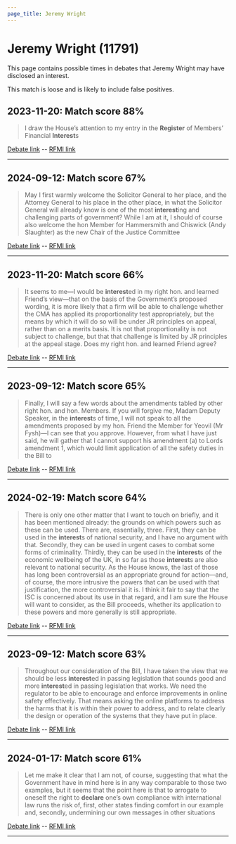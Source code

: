 ```yaml
---
page_title: Jeremy Wright
---
```


# Jeremy Wright  (11791)

This page contains possible times in debates that Jeremy Wright may have disclosed an interest.

This match is loose and is likely to include false positives. 



## 2023-11-20: Match score 88%

>I draw the House’s attention to my entry in the **Register** of Members’ Financial **Interest**s

[Debate link](https://www.theyworkforyou.com/debates/?id=2023-11-20c.51.0)  --  [RFMI link](https://www.theyworkforyou.com/mp/11791/register)


---



## 2024-09-12: Match score 67%

>May I first warmly welcome the Solicitor General to her place, and the Attorney General to his place in the other place, in what the Solicitor General will already know is one of the most **interest**ing and challenging parts of government? While I am at it, I should of course also welcome the hon Member for Hammersmith and Chiswick (Andy Slaughter) as the new Chair of the Justice Committee

[Debate link](https://www.theyworkforyou.com/debates/?id=2024-09-12b.956.6)  --  [RFMI link](https://www.theyworkforyou.com/mp/11791/register)


---



## 2023-11-20: Match score 66%

>It seems to me—I would be **interest**ed in my right hon. and learned Friend’s view—that on the basis of the Government’s proposed wording, it is more likely that a firm will be able to challenge whether the CMA has applied its proportionality test appropriately, but the means by which it will do so will be under JR principles on appeal, rather than on a merits basis. It is not that proportionality is not subject to challenge, but that that challenge is limited by JR principles at the appeal stage. Does my right hon. and learned Friend agree?

[Debate link](https://www.theyworkforyou.com/debates/?id=2023-11-20c.61.0)  --  [RFMI link](https://www.theyworkforyou.com/mp/11791/register)


---



## 2023-09-12: Match score 65%

>Finally, I will say a few words about the amendments tabled by other right hon. and hon. Members. If you will forgive me, Madam Deputy Speaker, in the **interest**s of time, I will not speak to all the amendments proposed by my hon. Friend the Member for Yeovil (Mr Fysh)—I can see that you approve. However, from what I have just said, he will gather that I cannot support his amendment (a) to Lords amendment 1, which would limit application of all the safety duties in the Bill to

[Debate link](https://www.theyworkforyou.com/debates/?id=2023-09-12c.829.0)  --  [RFMI link](https://www.theyworkforyou.com/mp/11791/register)


---



## 2024-02-19: Match score 64%

>There is only one other matter that I want to touch on briefly, and it has been mentioned already: the grounds on which powers such as these can be used. There are, essentially, three. First, they can be used in the **interest**s of national security, and I have no argument with that. Secondly, they can be used in urgent cases to combat some forms of criminality. Thirdly, they can be used in the **interest**s of the economic wellbeing of the UK, in so far as those **interest**s are also relevant to national security. As the House knows, the last of those has long been controversial as an appropriate ground for action—and, of course, the more intrusive the powers that can be used with that justification, the more controversial it is. I think it fair to say that the ISC is concerned about its use in that regard, and I am sure the House will want to consider, as the Bill proceeds, whether its application to these powers and more generally is still appropriate.

[Debate link](https://www.theyworkforyou.com/debates/?id=2024-02-19a.530.0)  --  [RFMI link](https://www.theyworkforyou.com/mp/11791/register)


---



## 2023-09-12: Match score 63%

>Throughout our consideration of the Bill, I have taken the view that we should be less **interest**ed in passing legislation that sounds good and more **interest**ed in passing legislation that works. We need the regulator to be able to encourage and enforce improvements in online safety effectively. That means asking the online platforms to address the harms that it is within their power to address, and to relate clearly the design or operation of the systems that they have put in place.

[Debate link](https://www.theyworkforyou.com/debates/?id=2023-09-12c.827.0)  --  [RFMI link](https://www.theyworkforyou.com/mp/11791/register)


---



## 2024-01-17: Match score 61%

>Let me make it clear that I am not, of course, suggesting that what the Government have in mind here is in any way comparable to those two examples, but it seems that the point here is that to arrogate to oneself the right to **declare** one’s own compliance with international law runs the risk of, first, other states finding comfort in our example and, secondly, undermining our own messages in other situations

[Debate link](https://www.theyworkforyou.com/debates/?id=2024-01-17c.854.2)  --  [RFMI link](https://www.theyworkforyou.com/mp/11791/register)


---

